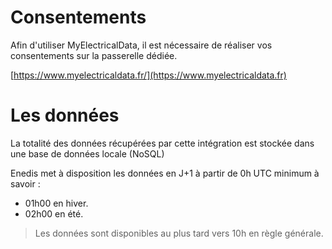 # Consentements

Afin d'utiliser MyElectricalData, il est nécessaire de réaliser vos consentements sur la passerelle dédiée.

[https://www.myelectricaldata.fr/](https://www.myelectricaldata.fr)

# Les données

La totalité des données récupérées par cette intégration est stockée dans une base de données locale (NoSQL)

Enedis met à disposition les données en J+1 à partir de 0h UTC minimum à savoir :

- 01h00 en hiver.
- 02h00 en été.

> Les données sont disponibles au plus tard vers 10h en règle générale.